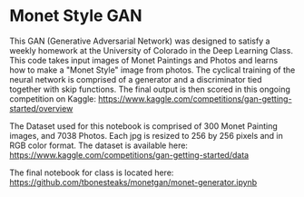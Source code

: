 # Monet Style GAN
This GAN (Generative Adversarial Network) was designed to satisfy a weekly homework at the University of Colorado in the Deep Learning Class. This code takes input images of Monet Paintings and Photos and learns how to make a "Monet Style" image from photos. The cyclical training of the neural network is comprised of a generator and a discriminator tied together with skip functions. The final output is then scored in this ongoing competition on Kaggle: https://www.kaggle.com/competitions/gan-getting-started/overview

The Dataset used for this notebook is comprised of 300 Monet Painting images, and 7038 Photos. Each jpg is resized to 256 by 256 pixels and in RGB color format. The dataset is available here: https://www.kaggle.com/competitions/gan-getting-started/data

The final notebook for class is located here:
https://github.com/tbonesteaks/monetgan/monet-generator.ipynb
